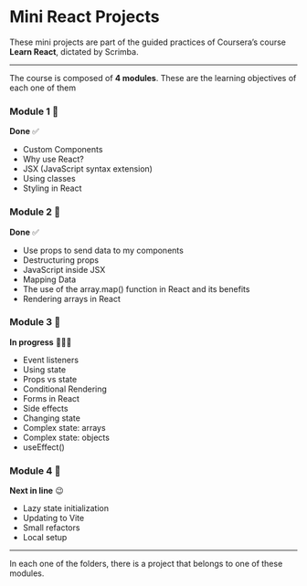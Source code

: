 # Mini React Projects

These mini projects are part of the guided practices of Coursera’s course **Learn React**, dictated by Scrimba.

---

The course is composed of **4 modules**. These are the learning objectives of each one of them

### Module 1 📓

**Done** ✅

- Custom Components
- Why use React?
- JSX (JavaScript syntax extension)
- Using classes
- Styling in React

### Module 2 📓

 **Done** ✅

- Use props to send data to my components
- Destructuring props
- JavaScript inside JSX
- Mapping Data
- The use of the array.map() function in React and its benefits
- Rendering arrays in React

### Module 3 📓

**In progress** 👩🏻‍💻

- Event listeners
- Using state
- Props vs state
- Conditional Rendering
- Forms in React
- Side effects
- Changing state
- Complex state: arrays
- Complex state: objects
- useEffect()

### Module 4 📓

**Next in line** 😉

- Lazy state initialization
- Updating to Vite
- Small refactors
- Local setup

---

In each one of the folders, there is a project that belongs to one of these modules.
